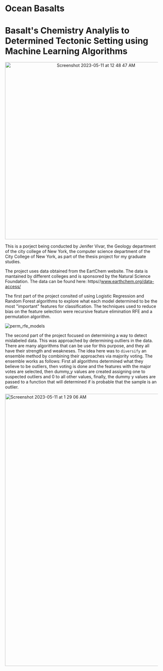 Ocean Basalts
==============================

# Basalt's Chemistry Analylis to Determined Tectonic Setting using Machine Learning Algorithms
<center><img width="584" alt="Screenshot 2023-05-11 at 12 48 47 AM" src="https://github.com/CCNY-Earthchem-Projects/OceanBasaltML/assets/59939691/120b7c97-3245-4172-ad67-c2e9190e7b54"></center>

This is a porject being conducted by Jenifer Vivar, the Geology department of the city college of New York, the computer science department of the City College of New York, as part of the thesis project for my graduate studies.

The project uses data obtained from the EartChem website. The data is mantained by different colleges and is sponsored by the Natural Science Foundation. The data can be found here: https//www.earthchem.org/data-access/


The first part of the project consited of using Logistic Regression and Random Forest algorithms to explore what each model determined to be the most "important" features for classification. The techniques used to reduce bias on the feature selection were recursive feature elimination RFE and a permutation algorithm.


![perm_rfe_models](https://github.com/CCNY-Earthchem-Projects/OceanBasaltML/assets/59939691/28fa7ad8-5aca-452a-b038-0864b7e6957c)


The second part of the project focused on determining a way to detect mislabeled data. This was approached by determining outliers in the data. There are many algorithms that can be use for this purpose, and they all have their strength and weakneses. The idea here was to `diversify` an ensemble method by combining their approaches via majority voting. The ensemble works as follows: First all algorithms determined what they believe to be outliers, then voting is done and the features with the major votes are selected, then dummy_y values are created assigning one to suspected outliers and 0 to all other values, finally, the dummy y values are passed to a function that will determined if is probable that the sample is an outlier.

<img width="897" alt="Screenshot 2023-05-11 at 1 29 06 AM" src="https://github.com/CCNY-Earthchem-Projects/OceanBasaltML/assets/59939691/099aabe6-edb0-4205-b11a-18a62723b41d">

